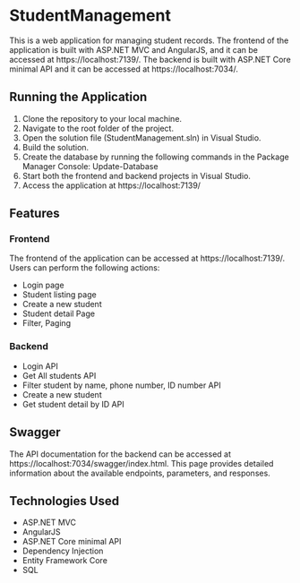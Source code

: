# StudentManagement
This is a web application for managing student records. The frontend of the application is built with ASP.NET MVC and AngularJS, and it can be accessed at https://localhost:7139/. The backend is built with ASP.NET Core minimal API and it can be accessed at https://localhost:7034/.

## Running the Application
1. Clone the repository to your local machine.
2. Navigate to the root folder of the project.
3. Open the solution file (StudentManagement.sln) in Visual Studio.
4. Build the solution.
5. Create the database by running the following commands in the Package Manager Console: Update-Database
6. Start both the frontend and backend projects in Visual Studio.
7. Access the application at https://localhost:7139/

## Features
### Frontend

The frontend of the application can be accessed at https://localhost:7139/. Users can perform the following actions:

- Login page
- Student listing page
- Create a new student
- Student detail Page
- Filter, Paging

### Backend
- Login API
- Get All students API
- Filter student by name, phone number, ID number API
- Create a new student
- Get student detail by ID API
## Swagger

The API documentation for the backend can be accessed at https://localhost:7034/swagger/index.html. This page provides detailed information about the available endpoints, parameters, and responses.

## Technologies Used

- ASP.NET MVC
- AngularJS
- ASP.NET Core minimal API 
- Dependency Injection
- Entity Framework Core
- SQL

